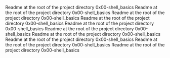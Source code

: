Readme at the root of the project directory
0x00-shell_basics
Readme at the root of the project directory
0x00-shell_basics
Readme at the root of the project directory
0x00-shell_basics
Readme at the root of the project directory
0x00-shell_basics
Readme at the root of the project directory
0x00-shell_basics
Readme at the root of the project directory
0x00-shell_basics
Readme at the root of the project directory
0x00-shell_basics
Readme at the root of the project directory
0x00-shell_basics
Readme at the root of the project directory
0x00-shell_basics
Readme at the root of the project directory
0x00-shell_basics
